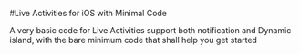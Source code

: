 #Live Activities for iOS with Minimal Code

A very basic code for Live Activities support both notification and Dynamic island, with the bare minimum code that shall help 
you get started

